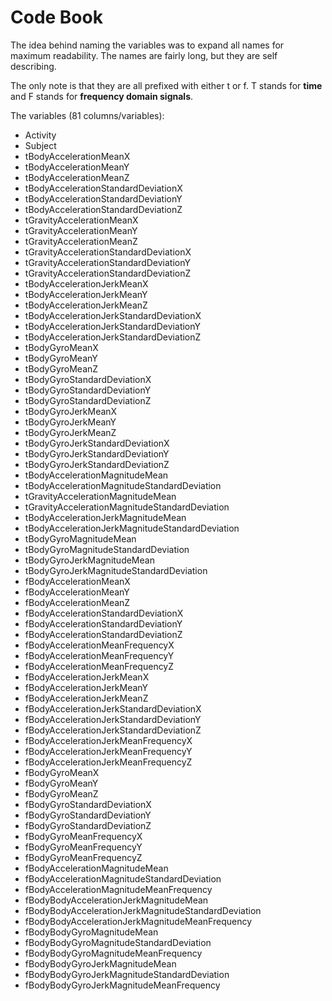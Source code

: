 Code Book
=============

The idea behind naming the variables was to expand all names for maximum readability. The names are fairly long, but they are self describing.

The only note is that they are all prefixed with either t or f. T stands for **time** and F stands for **frequency domain signals**.

The variables (81 columns/variables):

- Activity
- Subject
- tBodyAccelerationMeanX
- tBodyAccelerationMeanY
- tBodyAccelerationMeanZ
- tBodyAccelerationStandardDeviationX
- tBodyAccelerationStandardDeviationY
- tBodyAccelerationStandardDeviationZ
- tGravityAccelerationMeanX
- tGravityAccelerationMeanY
- tGravityAccelerationMeanZ
- tGravityAccelerationStandardDeviationX
- tGravityAccelerationStandardDeviationY
- tGravityAccelerationStandardDeviationZ
- tBodyAccelerationJerkMeanX
- tBodyAccelerationJerkMeanY
- tBodyAccelerationJerkMeanZ
- tBodyAccelerationJerkStandardDeviationX
- tBodyAccelerationJerkStandardDeviationY
- tBodyAccelerationJerkStandardDeviationZ
- tBodyGyroMeanX
- tBodyGyroMeanY
- tBodyGyroMeanZ
- tBodyGyroStandardDeviationX
- tBodyGyroStandardDeviationY
- tBodyGyroStandardDeviationZ
- tBodyGyroJerkMeanX
- tBodyGyroJerkMeanY
- tBodyGyroJerkMeanZ
- tBodyGyroJerkStandardDeviationX
- tBodyGyroJerkStandardDeviationY
- tBodyGyroJerkStandardDeviationZ
- tBodyAccelerationMagnitudeMean
- tBodyAccelerationMagnitudeStandardDeviation
- tGravityAccelerationMagnitudeMean
- tGravityAccelerationMagnitudeStandardDeviation
- tBodyAccelerationJerkMagnitudeMean
- tBodyAccelerationJerkMagnitudeStandardDeviation
- tBodyGyroMagnitudeMean
- tBodyGyroMagnitudeStandardDeviation
- tBodyGyroJerkMagnitudeMean
- tBodyGyroJerkMagnitudeStandardDeviation
- fBodyAccelerationMeanX
- fBodyAccelerationMeanY
- fBodyAccelerationMeanZ
- fBodyAccelerationStandardDeviationX
- fBodyAccelerationStandardDeviationY
- fBodyAccelerationStandardDeviationZ
- fBodyAccelerationMeanFrequencyX
- fBodyAccelerationMeanFrequencyY
- fBodyAccelerationMeanFrequencyZ
- fBodyAccelerationJerkMeanX
- fBodyAccelerationJerkMeanY
- fBodyAccelerationJerkMeanZ
- fBodyAccelerationJerkStandardDeviationX
- fBodyAccelerationJerkStandardDeviationY
- fBodyAccelerationJerkStandardDeviationZ
- fBodyAccelerationJerkMeanFrequencyX
- fBodyAccelerationJerkMeanFrequencyY
- fBodyAccelerationJerkMeanFrequencyZ
- fBodyGyroMeanX
- fBodyGyroMeanY
- fBodyGyroMeanZ
- fBodyGyroStandardDeviationX
- fBodyGyroStandardDeviationY
- fBodyGyroStandardDeviationZ
- fBodyGyroMeanFrequencyX
- fBodyGyroMeanFrequencyY
- fBodyGyroMeanFrequencyZ
- fBodyAccelerationMagnitudeMean
- fBodyAccelerationMagnitudeStandardDeviation
- fBodyAccelerationMagnitudeMeanFrequency
- fBodyBodyAccelerationJerkMagnitudeMean
- fBodyBodyAccelerationJerkMagnitudeStandardDeviation
- fBodyBodyAccelerationJerkMagnitudeMeanFrequency
- fBodyBodyGyroMagnitudeMean
- fBodyBodyGyroMagnitudeStandardDeviation
- fBodyBodyGyroMagnitudeMeanFrequency
- fBodyBodyGyroJerkMagnitudeMean
- fBodyBodyGyroJerkMagnitudeStandardDeviation 
- fBodyBodyGyroJerkMagnitudeMeanFrequency


